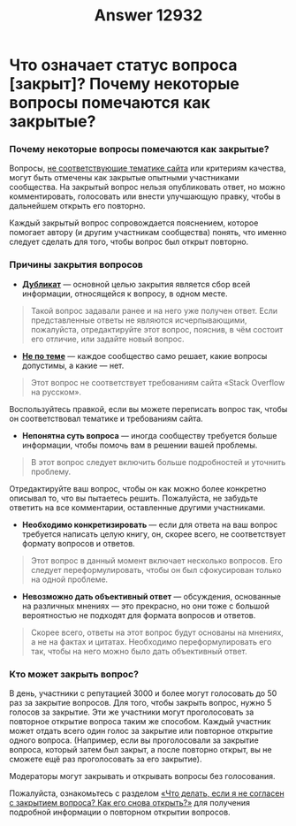 ﻿---
title: "Answer 12932"
se.owner.user_id: 532877
se.owner.display_name: "Зонтик"
se.owner.link: "https://ru.meta.stackoverflow.com/users/532877/%d0%97%d0%be%d0%bd%d1%82%d0%b8%d0%ba"
se.answer_id: 12932
se.question_id: 12931
se.post_type: answer
se.is_accepted: False
---
<h1>Что означает статус вопроса [закрыт]? Почему некоторые вопросы помечаются как закрытые?</h1>
<h3>Почему некоторые вопросы помечаются как закрытые?</h3>
<p>Вопросы, <a href="/help/on-topic">не соответствующие тематике сайта</a> или критериям качества, могут быть отмечены как закрытые опытными участниками сообщества. На закрытый вопрос нельзя опубликовать ответ, но можно комментировать, голосовать или внести улучшающую правку, чтобы в дальнейшем открыть его повторно.</p>
<p>Каждый закрытый вопрос сопровождается пояснением, которое помогает автору (и другим участникам сообщества) понять, что именно следует сделать для того, чтобы вопрос был открыт повторно.</p>
<h3>Причины закрытия вопросов</h3>
<ul>
<li><strong><a href="/help/duplicates">Дубликат</a></strong> — основной целью закрытия является сбор всей информации, относящейся к вопросу, в одном месте.</li>
</ul>
<blockquote>
<p>Такой вопрос задавали ранее и на него уже получен ответ. Если представленные ответы не являются исчерпывающими, пожалуйста, отредактируйте этот вопрос, пояснив, в чём состоит его отличие, или задайте новый вопрос.</p>
</blockquote>
<ul>
<li><strong><a href="/help/on-topic">Не по теме</a></strong> — каждое сообщество само решает, какие вопросы допустимы, а какие — нет.</li>
</ul>
<blockquote>
<p>Этот вопрос не соответствует требованиям сайта «Stack Overflow на русском».</p>
</blockquote>
<p>Воспользуйтесь правкой, если вы можете переписать вопрос так, чтобы он соответствовал тематике и требованиям сайта.</p>
<ul>
<li><strong>Непонятна суть вопроса</strong> — иногда сообществу требуется больше информации, чтобы помочь вам в решении вашей проблемы.</li>
</ul>
<blockquote>
<p>В этот вопрос следует включить больше подробностей и уточнить проблему.</p>
</blockquote>
<p>Отредактируйте ваш вопрос, чтобы он как можно более конкретно описывал то, что вы пытаетесь решить. Пожалуйста, не забудьте ответить на все комментарии, оставленные другими участниками.</p>
<ul>
<li><strong>Необходимо конкретизировать</strong> — если для ответа на ваш вопрос требуется написать целую книгу, он, скорее всего, не соответствует формату вопросов и ответов.</li>
</ul>
<blockquote>
<p>Этот вопрос в данный момент включает несколько вопросов. Его следует переформулировать, чтобы он был сфокусирован только на одной проблеме.</p>
</blockquote>
<ul>
<li><strong>Невозможно дать объективный ответ</strong> — обсуждения, основанные на различных мнениях — это прекрасно, но они тоже с большой вероятностью не подходят для формата вопросов и ответов.</li>
</ul>
<blockquote>
<p>Скорее всего, ответы на этот вопрос будут основаны на мнениях, а не на фактах и цитатах. Необходимо переформулировать его так, чтобы на него можно было дать объективный ответ.</p>
</blockquote>
<h3>Кто может закрыть вопрос?</h3>
<p>В день, участники с репутацией 3000 и более могут голосовать до 50 раз за закрытие вопросов. Для того, чтобы закрыть вопрос, нужно 5 голосов за закрытие. Эти же участники могут проголосовать за повторное открытие вопроса таким же способом. Каждый участник может отдать всего один голос за закрытие или повторное открытие одного вопроса. (Например, если вы проголосовали за закрытие вопроса, который затем был закрыт, а после повторно открыт, вы не сможете ещё раз проголосовать за его закрытие).</p>
<p>Модераторы могут закрывать и открывать вопросы без голосования.</p>
<p>Пожалуйста, ознакомьтесь с разделом <a href="/help/reopen-questions">«Что делать, если я не согласен с закрытием вопроса? Как его снова открыть?»</a> для получения подробной информации о повторном открытии вопросов.</p>
